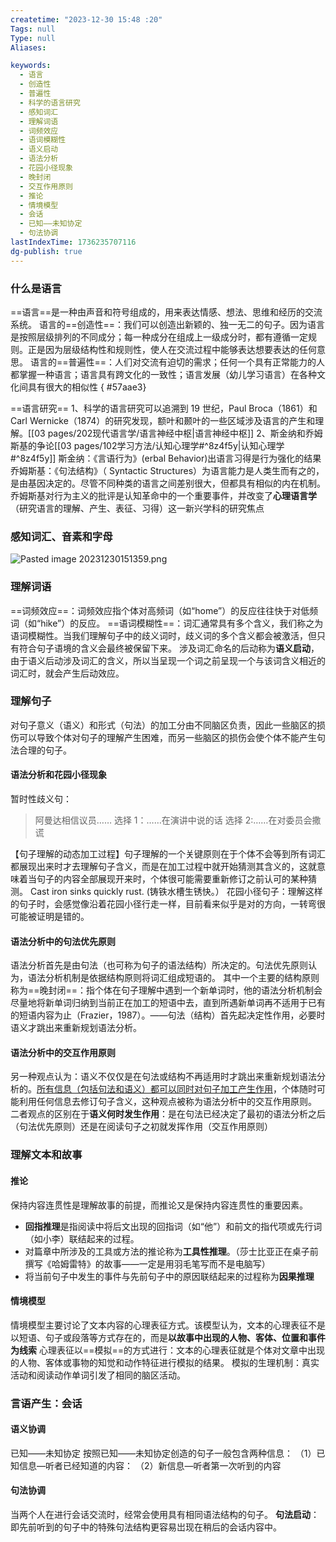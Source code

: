 ```yaml
---
createtime: "2023-12-30 15:48 :20"
Tags: null
Type: null
Aliases:

keywords:
  - 语言
  - 创造性
  - 普遍性
  - 科学的语言研究
  - 感知词汇
  - 理解词语
  - 词频效应
  - 语词模糊性
  - 语义启动
  - 语法分析
  - 花园小径现象
  - 晚封闭
  - 交互作用原则
  - 推论
  - 情境模型
  - 会话
  - 已知——未知协定
  - 句法协调
lastIndexTime: 1736235707116
dg-publish: true
---
```

### 什么是语言
==语言==是一种由声音和符号组成的，用来表达情感、想法、思维和经历的交流系统。 
语言的==创造性==：我们可以创造出新颖的、独一无二的句子。因为语言是按照层级排列的不同成分；每一种成分在组成上一级成分时，都有遵循一定规则。正是因为层级结构性和规则性，使人在交流过程中能够表达想要表达的任何意思。
语言的==普遍性==：人们对交流有迫切的需求；任何一个具有正常能力的人都掌握一种语言；语言具有跨文化的一致性；语言发展（幼儿学习语言）在各种文化间具有很大的相似性
{ #57aae3}


==语言研究==
1、科学的语言研究可以追溯到 19 世纪，Paul Broca（1861）和 Carl Wernicke（1874）的研究发现，额叶和颞叶的一些区域涉及语言的产生和理解。[[03 pages/202现代语言学/语言神经中枢\|语言神经中枢]]
2、斯金纳和乔姆斯基的争论[[03 pages/102学习方法/认知心理学#^8z4f5y\|认知心理学#^8z4f5y]]
斯金纳：《言语行为》(erbal Behavior)出语言习得是行为强化的结果
乔姆斯基：《句法结构》（ Syntactic Structures）为语言能力是人类生而有之的，是由基因决定的。尽管不同种类的语言之间差别很大，但都具有相似的内在机制。
乔姆斯基对行为主义的批评是认知革命中的一个重要事件，并改变了**心理语言学**（研究语言的理解、产生、表征、习得）这一新兴学科的研究焦点
### 感知词汇、音素和字母
![Pasted image 20231230151359.png](/img/user/09%20settings/Z%20attachment/Pasted%20image%2020231230151359.png)

### 理解词语
==词频效应==：词频效应指个体对高频词（如“home”）的反应往往快于对低频词（如“hike”）的反应。
==语词模糊性==：词汇通常具有多个含义，我们称之为语词模糊性。当我们理解句子中的歧义词时，歧义词的多个含义都会被激活，但只有符合句子语境的含义会最终被保留下来。
涉及词汇命名的后动称为**语义启动**，由于语义后动涉及词汇的含义，所以当呈现一个词之前呈现一个与该词含义相近的词汇时，就会产生后动效应。

### 理解句子
对句子意义（语义）和形式（句法）的加工分由不同脑区负责，因此一些脑区的损伤可以导致个体对句子的理解产生困难，而另一些脑区的损伤会使个体不能产生句法合理的句子。
#### 语法分析和花园小径现象
暂时性歧义句：
> 阿曼达相信议员……
> 选择 1：……在演讲中说的话
> 选择 2:……在对委员会撒谎

【句子理解的动态加工过程】句子理解的一个关键原则在于个体不会等到所有词汇都展现出来时才去理解句子含义，而是在加工过程中就开始猜测其含义的，这就意味着当句子的内容全部展现开来时，个体很可能需要重新修订之前认可的某种猜测。
Cast iron sinks quickly rust. (铸铁水槽生锈快。）
花园小径句子：理解这样的句子时，会感觉像沿着花园小径行走一样，目前看来似乎是对的方向，一转弯很可能被证明是错的。

#### 语法分析中的句法优先原则
语法分析首先是由句法（也可称为句子的语法结构）所决定的。句法优先原则认为，语法分析机制是依据结构原则将词汇组成短语的。
其中一个主要的结构原则称为==晚封闭==：指个体在句子理解中遇到一个新单词时，他的语法分析机制会尽量地将新单词归纳到当前正在加工的短语中去，直到所遇新单词再不适用于已有的短语内容为止（Frazier，1987）。——句法（结构）首先起决定性作用，必要时语义才跳出来重新规划语法分析。

#### 语法分析中的交互作用原则
另一种观点认为：语义不仅仅是在句法或结构不再适用时才跳出来重新规划语法分析的。<u>所有信息（包括句法和语义）都可以同时对句子加工产生作用</u>，个体随时可能利用任何信息去修订句子含义，这种观点被称为语法分析中的交互作用原则。
二者观点的区别在于**语义何时发生作用**：是在句法已经决定了最初的语法分析之后（句法优先原则）还是在阅读句子之初就发挥作用（交互作用原则）

### 理解文本和故事
#### 推论
保持内容连贯性是理解故事的前提，而推论又是保持内容连贯性的重要因素。
- **回指推理**是指阅读中将后文出现的回指词（如“他”）和前文的指代项或先行词（如小李）联结起来的过程。
- 对篇章中所涉及的工具或方法的推论称为**工具性推理**。（莎士比亚正在桌子前撰写《哈姆雷特》的故事——一定是用羽毛笔写而不是电脑写）
- 将当前句子中发生的事件与先前句子中的原因联结起来的过程称为**因果推理**

#### 情境模型
情境模型主要讨论了文本内容的心理表征方式。该模型认为，文本的心理表征不是以短语、句子或段落等方式存在的，而是**以故事中出现的人物、客体、位置和事件为线索**
心理表征以==模拟==的方式进行：文本的心理表征就是个体对文章中出现的人物、客体或事物的知觉和动作特征进行模拟的结果。
模拟的生理机制：真实活动和阅读动作单词引发了相同的脑区活动。

### 言语产生：会话
#### 语义协调
已知——未知协定
按照已知——未知协定创造的句子一般包含两种信息：
（1）已知信息—听者已经知道的内容：
（2）新信息—听者第一次听到的内容

#### 句法协调
当两个人在进行会话交流时，经常会使用具有相同语法结构的句子。
**句法启动**：即先前听到的句子中的特殊句法结构更容易岀现在稍后的会话内容中。
